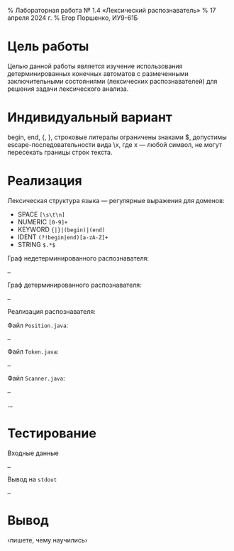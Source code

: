 % Лабораторная работа № 1.4 «Лексический распознаватель»
% 17 апреля 2024 г.
% Егор Поршенко, ИУ9-61Б

# Цель работы
Целью данной работы является изучение использования детерминированных конечных автоматов с размеченными заключительными состояниями (лексических распознавателей) для решения задачи лексического анализа.

# Индивидуальный вариант
begin, end, {, }, строковые литералы ограничены знаками $, допустимы escape-последовательности вида \x, где x — любой символ, не могут пересекать границы строк текста.

# Реализация

Лексическая структура языка — регулярные выражения для доменов:

* SPACE `[\s\t\n]`
* NUMERIC `[0-9]+`
* KEYWORD `{|}|(begin)|(end)`
* IDENT `(?!begin|end)[a-zA-Z]+`
* STRING `$.*$`

Граф недетерминированного распознавателя:

```dot
…
```

Граф детерминированного распознавателя:

```dot
…
```

Реализация распознавателя:

Файл `Position.java`:
```java
…
```

Файл `Token.java`:
```java
…
```

Файл `Scanner.java`:
```java
…
```

…

# Тестирование

Входные данные

```
…
```

Вывод на `stdout`

```
…
```

# Вывод
‹пишете, чему научились›